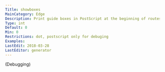 ```yaml
---
Title: showboxes
MainCategory: Edge
Description: Print guide boxes in PostScript at the beginning of routesplines if 1, or at the end if 2.
Type: int
Default: 0
Min: 0
Restrictions: dot, postscript only for debuging
Examples: 
LastEdit: 2018-03-28
LastEditor: generator
---
```


(Debugging)
